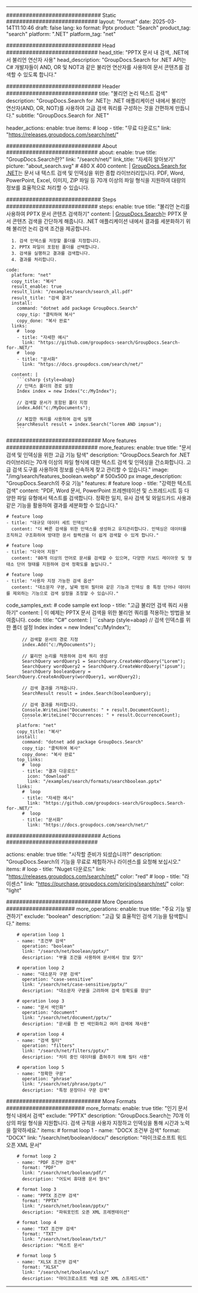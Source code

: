 
---
############################# Static ############################
layout: "format"
date:  2025-03-14T11:10:46
draft: false
lang: ko
format: Pptx
product: "Search"
product_tag: "search"
platform: ".NET"
platform_tag: "net"

############################# Head ############################
head_title: "PPTX 문서 내 검색, .NET에서 불리언 연산자 사용"
head_description: "GroupDocs.Search for .NET API는 C# 개발자들이 AND, OR 및 NOT과 같은 불리언 연산자를 사용하여 문서 콘텐츠를 검색할 수 있도록 합니다."

############################# Header ############################
title: "불리언 논리 텍스트 검색" 
description: "GroupDocs.Search for .NET는 .NET 애플리케이션 내에서 불리언 연산자(AND, OR, NOT)를 사용하여 고급 검색 쿼리를 구성하는 것을 간편하게 만듭니다."
subtitle: "GroupDocs.Search for .NET" 

header_actions:
  enable: true
  items:
    #  loop
    - title: "무료 다운로드"
      link: "https://releases.groupdocs.com/search/net/"
      
############################# About ############################
about:
    enable: true
    title: "GroupDocs.Search란?"
    link: "/search/net/"
    link_title: "자세히 알아보기"
    picture: "about_search.svg" # 480 X 400
    content: |
       [GroupDocs.Search for .NET](/search/net/)는 문서 내 텍스트 검색 및 인덱싱을 위한 종합 라이브러리입니다. PDF, Word, PowerPoint, Excel, 이미지, ZIP 파일 등 70개 이상의 파일 형식을 지원하여 대량의 정보를 효율적으로 처리할 수 있습니다.

############################# Steps ############################
steps:
    enable: true
    title: "불리언 논리를 사용하여 PPTX 문서 콘텐츠 검색하기"
    content: |
      [GroupDocs.Search](/search/net/)는 PPTX 문서 콘텐츠 검색을 간단하게 해줍니다. .NET 애플리케이션 내에서 결과를 세분화하기 위해 불리언 논리 검색 조건을 제공합니다.
      
      1. 검색 인덱스를 저장할 폴더를 지정합니다.
      2. PPTX 파일이 포함된 폴더를 선택합니다.
      3. 검색을 실행하고 결과를 검색합니다.
      4. 결과를 처리합니다.
   
    code:
      platform: "net"
      copy_title: "복사"
      result_enable: true
      result_link: "/examples/search/search_all.pdf"
      result_title: "검색 결과"
      install:
        command: "dotnet add package GroupDocs.Search"
        copy_tip: "클릭하여 복사"
        copy_done: "복사 완료"
      links:
        #  loop
        - title: "자세한 예시"
          link: "https://github.com/groupdocs-search/GroupDocs.Search-for-.NET/"
        #  loop
        - title: "문서화"
          link: "https://docs.groupdocs.com/search/net/"
          
      content: |
        ```csharp {style=abap}
        // 인덱스 폴더의 경로 설정
        Index index = new Index("c:/MyIndex");

        // 검색할 문서가 포함된 폴더 지정
        index.Add("c:/MyDocuments");

        // 복잡한 쿼리를 사용하여 검색 실행
        SearchResult result = index.Search("lorem AND impsum");
        ```            

############################# More features ############################
more_features:
  enable: true
  title: "문서 검색 및 인덱싱을 위한 고급 기능 탐색"
  description: "GroupDocs.Search for .NET 라이브러리는 70개 이상의 파일 형식에 대한 텍스트 검색 및 인덱싱을 간소화합니다. 고급 검색 도구를 사용하여 정보를 신속하게 찾고 관리할 수 있습니다."
  image: "/img/search/features_boolean.webp" # 500x500 px
  image_description: "GroupDocs.Search의 주요 기능"
  features:
    # feature loop
    - title: "강력한 텍스트 검색"
      content: "PDF, Word 문서, PowerPoint 프레젠테이션 및 스프레드시트 등 다양한 파일 유형에서 텍스트를 검색합니다. 정확한 일치, 유사 검색 및 와일드카드 사용과 같은 기능을 활용하여 결과를 세분화할 수 있습니다."

    # feature loop
    - title: "대규모 데이터 세트 인덱싱"
      content: "더 빠른 검색을 위한 인덱스를 생성하고 유지관리합니다. 인덱싱은 데이터를 조직하고 구조화하여 방대한 문서 컬렉션을 더 쉽게 검색할 수 있게 합니다."

    # feature loop
    - title: "다국어 지원"
      content: "80개 이상의 언어로 문서를 검색할 수 있으며, 다양한 키보드 레이아웃 및 형태소 단어 형태를 지원하여 검색 정확도를 높입니다."

    # feature loop
    - title: "사용자 지정 가능한 검색 옵션"
      content: "대소문자 구분, 날짜 범위 필터와 같은 기능과 인덱싱 중 특정 단어나 데이터를 제외하는 기능으로 검색 설정을 조정할 수 있습니다."
      
  code_samples_ext:
    # code sample ext loop
    - title: "고급 불리언 검색 쿼리 사용하기"
      content: |
        이 예제는 PPTX 문서 검색을 위한 불리언 쿼리를 적용하는 방법을 보여줍니다.
      code:
        title: "C#"
        content: |
          ```csharp {style=abap}
          // 검색 인덱스를 위한 폴더 설정
          Index index = new Index("c:/MyIndex");
              
          // 검색할 문서의 경로 지정
          index.Add("c:/MyDocuments");

          // 불리언 논리를 적용하여 검색 쿼리 생성
          SearchQuery wordQuery1 = SearchQuery.CreateWordQuery("Lorem");
          SearchQuery wordQuery2 = SearchQuery.CreateWordQuery("ipsum");
          SearchQuery booleanQuery = SearchQuery.CreateAndQuery(wordQuery1, wordQuery2);

          // 검색 결과를 가져옵니다.
          SearchResult result = index.Search(booleanQuery);
          
          // 검색 결과를 처리합니다.
          Console.WriteLine("Documents: " + result.DocumentCount);
          Console.WriteLine("Occurrences: " + result.OccurrenceCount);
          ```
        platform: "net"
        copy_title: "복사"
        install:
          command: "dotnet add package GroupDocs.Search"
          copy_tip: "클릭하여 복사"
          copy_done: "복사 완료"
        top_links:
          #  loop
          - title: "결과 다운로드"
            icon: "download"
            link: "/examples/search/formats/searchboolean.pptx"
        links:
          #  loop
          - title: "자세한 예시"
            link: "https://github.com/groupdocs-search/GroupDocs.Search-for-.NET/"
          #  loop
          - title: "문서화"
            link: "https://docs.groupdocs.com/search/net/"
            

            


############################# Actions ############################

actions:
  enable: true
  title: "시작할 준비가 되셨습니까?"
  description: "GroupDocs.Search의 기능을 무료로 체험하거나 라이센스를 요청해 보십시오."
  items:
    #  loop
    - title: "Nuget 다운로드"
      link: "https://releases.groupdocs.com/search/net/"
      color: "red"
        #  loop
    - title: "라이센스"
      link: "https://purchase.groupdocs.com/pricing/search/net/"
      color: "light"


############################# More Operations #####################
more_operations:
    enable: true
    title: "주요 기능 발견하기"
    exclude: "boolean"
    description: "고급 및 효율적인 검색 기능을 탐색합니다."
    items: 
          
        # operation loop 1
        - name: "조건부 검색"
          operation: "boolean"
          link: "/search/net/boolean/pptx/"
          description: "부울 조건을 사용하여 문서에서 정보 찾기"

        # operation loop 2
        - name: "대소문자 구분 검색"
          operation: "case-sensitive"
          link: "/search/net/case-sensitive/pptx/"
          description: "대소문자 구분을 고려하여 검색 정확도를 향상"

        # operation loop 3
        - name: "문서 색인화"
          operation: "document"
          link: "/search/net/document/pptx/"
          description: "문서를 한 번 색인화하고 여러 검색에 재사용"

        # operation loop 4
        - name: "검색 필터"
          operation: "filters"
          link: "/search/net/filters/pptx/"
          description: "처리 중인 데이터를 좁혀주기 위해 필터 사용"

        # operation loop 5
        - name: "정확한 구문"
          operation: "phrase"
          link: "/search/net/phrase/pptx/"
          description: "특정 문장이나 구문 검색"
          
        
          
############################# More Formats ########################
more_formats:
    enable: true
    title: "인기 문서 형식 내에서 검색"
    exclude: "PPTX"
    description: "GroupDocs.Search는 70개 이상의 파일 형식을 지원합니다. 검색 규칙을 사용자 지정하고 인덱싱을 통해 시간과 노력을 절약하세요."
    items: 
        # format loop 1
        - name: "DOCX 조건부 검색"
          format: "DOCX"
          link: "/search/net/boolean/docx/"
          description: "마이크로소프트 워드 오픈 XML 문서"
          
        # format loop 2
        - name: "PDF 조건부 검색"
          format: "PDF"
          link: "/search/net/boolean/pdf/"
          description: "어도비 휴대용 문서 형식"
          
        # format loop 3
        - name: "PPTX 조건부 검색"
          format: "PPTX"
          link: "/search/net/boolean/pptx/"
          description: "파워포인트 오픈 XML 프레젠테이션"

        # format loop 4
        - name: "TXT 조건부 검색"
          format: "TXT"
          link: "/search/net/boolean/txt/"
          description: "텍스트 문서"
          
        # format loop 5
        - name: "XLSX 조건부 검색"
          format: "XLSX"
          link: "/search/net/boolean/xlsx/"
          description: "마이크로소프트 엑셀 오픈 XML 스프레드시트"
  

---